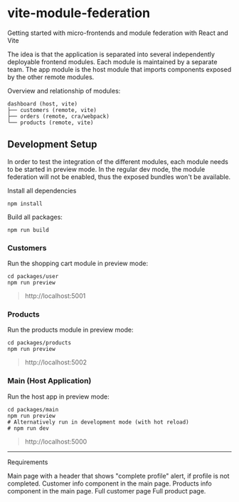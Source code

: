 # vite-module-federation
Getting started with micro-frontends and module federation with React and Vite

The idea is that the application is separated into several independently deployable frontend modules.
Each module is maintained by a separate team. The app module is the host module that imports components exposed by the other remote modules.

Overview and relationship of modules:
```
dashboard (host, vite)
├── customers (remote, vite)
├── orders (remote, cra/webpack)
└── products (remote, vite)
```

## Development Setup
In order to test the integration of the different modules, each module needs to be started in preview mode.
In the regular dev mode, the module federation will not be enabled, thus the exposed bundles won't be available.

Install all dependencies
```shell
npm install
```

Build all packages: 
```shell
npm run build
```

### Customers
Run the shopping cart module in preview mode:
```shell
cd packages/user
npm run preview
```
> http://localhost:5001

### Products
Run the products module in preview mode:
```shell
cd packages/products
npm run preview
```
> http://localhost:5002

### Main (Host Application)
Run the host app in preview mode:
```shell
cd packages/main
npm run preview
# Alternatively run in development mode (with hot reload)
# npm run dev
```
> http://localhost:5000

---

Requirements

Main page with a header that shows "complete profile" alert, if profile is not completed. 
Customer info component  in the main page. 
Products info component in the main page.
Full customer page
Full product page. 